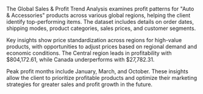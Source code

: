 The Global Sales & Profit Trend Analysis examines profit patterns for "Auto & Accessories" products across various global regions, helping the client identify top-performing items. The dataset includes details on order dates, shipping modes, product categories, sales prices, and customer segments. 

Key insights show price standardization across regions for high-value products, with opportunities to adjust prices based on regional demand and economic conditions. The Central region leads in profitability with $804,172.61, while Canada underperforms with $27,782.31. 

Peak profit months include January, March, and October. These insights allow the client to prioritize profitable products and optimize their marketing strategies for greater sales and profit growth in the future.
